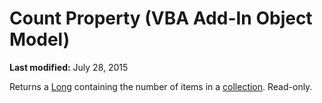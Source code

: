 
# Count Property (VBA Add-In Object Model)

 **Last modified:** July 28, 2015


Returns a  [Long](b8bdf64f-5920-1ae9-16d0-b26d09524a30.md) containing the number of items in a [collection](b8bdf64f-5920-1ae9-16d0-b26d09524a30.md). Read-only.
